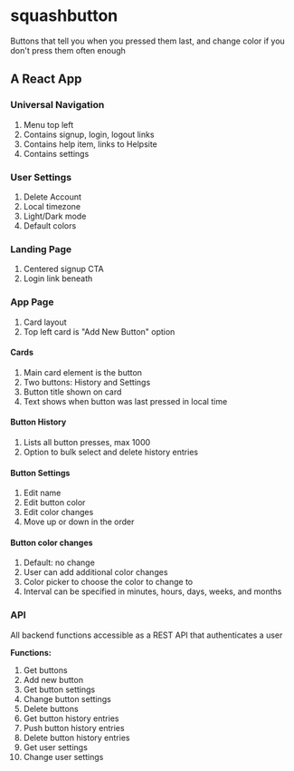 # squashbutton

Buttons that tell you when you pressed them last, and change color if you don't press them often enough

## A React App

### Universal Navigation

1. Menu top left
2. Contains signup, login, logout links
3. Contains help item, links to Helpsite
4. Contains settings

### User Settings

1. Delete Account
2. Local timezone
3. Light/Dark mode
4. Default colors

### Landing Page

1. Centered signup CTA
2. Login link beneath

### App Page

1. Card layout
2. Top left card is "Add New Button" option

#### Cards

1. Main card element is the button
2. Two buttons: History and Settings
3. Button title shown on card
4. Text shows when button was last pressed in local time

#### Button History

1. Lists all button presses, max 1000
2. Option to bulk select and delete history entries

#### Button Settings

1. Edit name
2. Edit button color
3. Edit color changes
4. Move up or down in the order

#### Button color changes

1. Default: no change
2. User can add additional color changes
3. Color picker to choose the color to change to
4. Interval can be specified in minutes, hours, days, weeks, and months

### API

All backend functions accessible as a REST API that authenticates a user

__Functions:__

1. Get buttons
2. Add new button
3. Get button settings
4. Change button settings
5. Delete buttons
6. Get button history entries
7. Push button history entries
8. Delete button history entries
9. Get user settings
10. Change user settings
